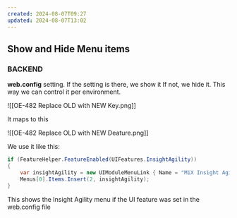 ```yaml
---
created: 2024-08-07T09:27
updated: 2024-08-07T13:02
---
```

## Show and Hide Menu items


### BACKEND

**web.config** setting. 
If the setting is there, we show it
If not, we hide it.
This way we can control it per environment.

![[OE-482 Replace OLD with NEW Key.png]]

It maps to this

![[OE-482 Replace OLD with NEW Deature.png]]

We use it like this:

```c#
if (FeatureHelper.FeatureEnabled(UIFeatures.InsightAgility))
{
	var insightAgility = new UIModuleMenuLink { Name = "MiX Insight Agility", Href = "/insight/agility-templates", AccessPermissionId = Permissions.CAN_ACCESS_MIX_AGILITY };
	Menus[0].Items.Insert(2, insightAgility);
}
```

This shows the Insight Agility menu if the UI feature was set in the web.config file
